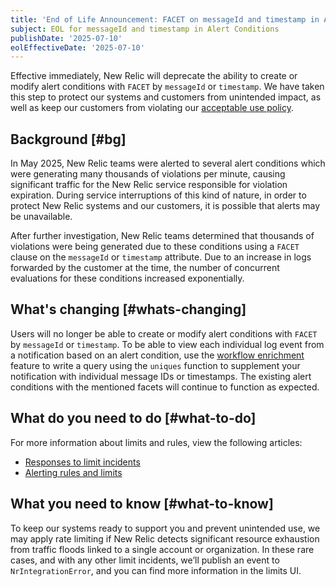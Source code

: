 ```yaml
---
title: 'End of Life Announcement: FACET on messageId and timestamp in Alert Conditions'
subject: EOL for messageId and timestamp in Alert Conditions 
publishDate: '2025-07-10'
eolEffectiveDate: '2025-07-10'
---
```



Effective immediately, New Relic will deprecate the ability to create or modify alert conditions with `FACET` by `messageId` or `timestamp`. We have taken this step to protect our systems and customers from unintended impact, as well as keep our customers from violating our [acceptable use policy](/docs/licenses/license-information/general-usage-licenses/acceptable-use-policy).

## Background [#bg]

In May 2025, New Relic teams were alerted to several alert conditions which were generating many thousands of violations per minute, causing significant traffic for the New Relic service responsible for violation expiration. During service interruptions of this kind of nature, in order to protect New Relic systems and our customers, it is possible that alerts may be unavailable.

After further investigation, New Relic teams determined that thousands of violations were being generated due to these conditions using a `FACET` clause on the `messageId` or `timestamp` attribute. Due to an increase in logs forwarded by the customer at the time, the number of concurrent evaluations for these conditions increased exponentially.

## What's changing [#whats-changing]
Users will no longer be able to create or modify alert conditions with `FACET` by `messageId` or `timestamp`. To be able to view each individual log event from a notification based on an alert condition, use the [workflow enrichment](/docs/alerts/get-notified/incident-workflows/#enrichments) feature to write a query using the `uniques` function to supplement your notification with individual message IDs or timestamps. The existing alert conditions with the mentioned facets will continue to function as expected.

## What do you need to do [#what-to-do]

For more information about limits and rules, view the following articles:  
* [Responses to limit incidents](/docs/data-apis/manage-data/view-system-limits/#incidents)
* [Alerting rules and limits](/docs/alerts/admin/rules-limits-alerts/)

## What you need to know [#what-to-know]

To keep our systems ready to support you and prevent unintended use, we may apply rate limiting if New Relic detects significant resource exhaustion from traffic floods linked to a single account or organization. In these rare cases, and with any other limit incidents, we’ll publish an event to `NrIntegrationError`, and you can find more information in the limits UI.